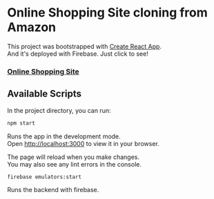 # Online Shopping Site cloning from Amazon
This project was bootstrapped with [Create React App](https://github.com/facebook/create-react-app).  
And it's deployed with Firebase. Just click to see! 
### [Online Shopping Site](https://challenge-f01ad.web.app/)

## Available Scripts

In the project directory, you can run:

```bash
npm start
```

Runs the app in the development mode.\
Open [http://localhost:3000](http://localhost:3000) to view it in your browser.

The page will reload when you make changes.\
You may also see any lint errors in the console.

```bash
firebase emulators:start
```
Runs the backend with firebase.
